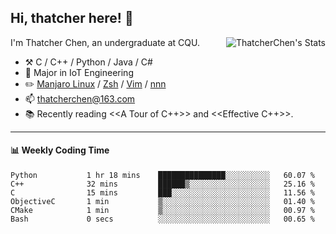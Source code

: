 ## Hi, thatcher here! :wave:

<img align="right" src="https://github-readme-stats.vercel.app/api?username=thatcherchen&title_color=333&text_color=777" alt="ThatcherChen's Stats" >

I'm Thatcher Chen, an undergraduate at CQU.

- :hammer_and_pick:  C / C++ / Python / Java / C# 
- :seedling:  Major in IoT Engineering
- :pencil2: [Manjaro Linux](https://github.com/manjaro) / [Zsh](https://github.com/zsh-users/zsh) / [Vim](https://github.com/vim/vim) / [nnn](https://github.com/jarun/nnn)
- :mailbox: thatcherchen@163.com
- :books: Recently reading <<A Tour of C++>> and <<Effective C++>>.

---

#### :bar_chart: Weekly Coding Time

<!--START_SECTION:waka-->

```text
Python           1 hr 18 mins    ███████████████░░░░░░░░░░   60.07 %
C++              32 mins         ██████▒░░░░░░░░░░░░░░░░░░   25.16 %
C                15 mins         ███░░░░░░░░░░░░░░░░░░░░░░   11.56 %
ObjectiveC       1 min           ▒░░░░░░░░░░░░░░░░░░░░░░░░   01.40 %
CMake            1 min           ▒░░░░░░░░░░░░░░░░░░░░░░░░   00.97 %
Bash             0 secs          ░░░░░░░░░░░░░░░░░░░░░░░░░   00.65 %
```

<!--END_SECTION:waka-->
